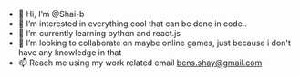 - 👋 Hi, I’m @Shai-b
- 👀 I’m interested in everything cool that can be done in code..
- 🌱 I’m currently learning python and react.js
- 💞️ I’m looking to collaborate on maybe online games, just because i don't have any knowledge in that
- 📫 Reach me using my work related email bens.shay@gmail.com

<!---
Shai-b/Shai-b is a ✨ special ✨ repository because its `README.md` (this file) appears on your GitHub profile.
You can click the Preview link to take a look at your changes.
--->
